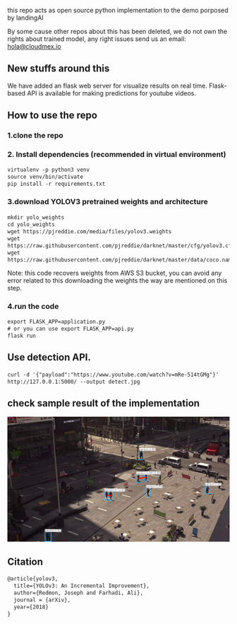 

this repo acts as open source python implementation to the demo porposed by landingAI

By some cause other repos about this has been deleted, we do not own the rights about trained model, any right issues send us an email: hola@cloudmex.io

## New stuffs around this
We have added an flask web server for visualize results on real time.
Flask-based API is available for making predictions for youtube videos.

## How to use the repo

### 1.clone the repo

### 2. Install dependencies (recommended in virtual environment)

```
virtualenv -p python3 venv
source venv/bin/activate
pip install -r requirements.txt
```

###  3.download YOLOV3 pretrained weights and architecture

```
mkdir yolo_weights
cd yolo_weights
wget https://pjreddie.com/media/files/yolov3.weights
wget https://raw.githubusercontent.com/pjreddie/darknet/master/cfg/yolov3.cfg
wget https://raw.githubusercontent.com/pjreddie/darknet/master/data/coco.names
```
Note: this code recovers weights from AWS S3 bucket, you can avoid any error related to this downloading the weights the way are mentioned on this step.
### 4.run the code

```
export FLASK_APP=application.py
# or you can use export FLASK_APP=api.py
flask run
```

## Use detection API.
```
curl -d '{"payload":"https://www.youtube.com/watch?v=mRe-514tGMg"}' http://127.0.0.1:5000/ --output detect.jpg
```

## check sample result of the implementation

![my results](detect.jpg)

## Citation

```
@article{yolov3,
  title={YOLOv3: An Incremental Improvement},
  author={Redmon, Joseph and Farhadi, Ali},
  journal = {arXiv},
  year={2018}
}
```
